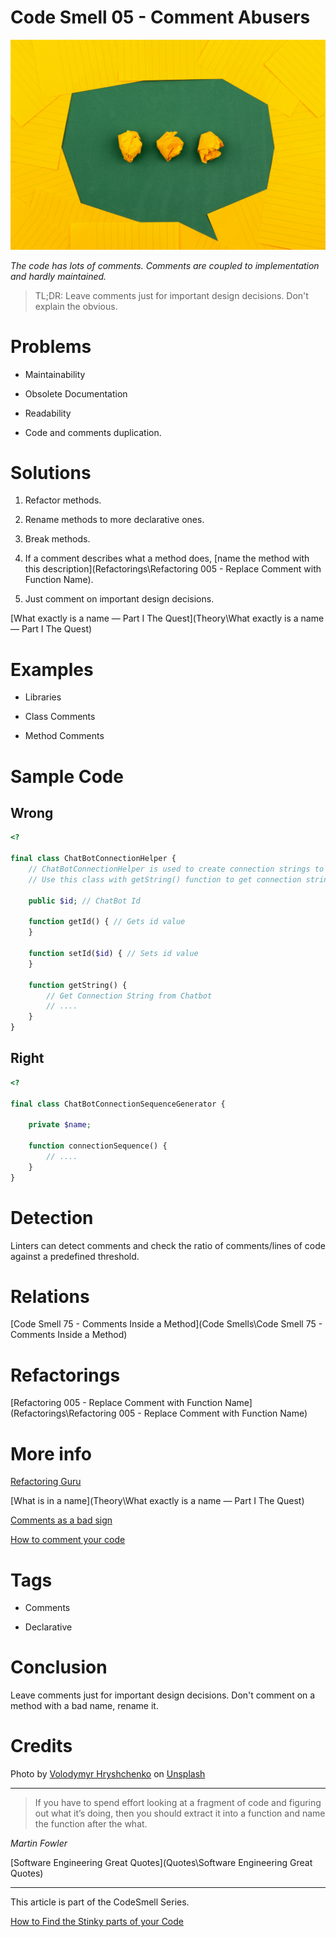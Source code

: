 # Code Smell 05 - Comment Abusers

![Code Smell 05 - Comment Abusers](volodymyr-hryshchenko-V5vqWC9gyEU-unsplash.jpg)

*The code has lots of comments. 
Comments are coupled to implementation and hardly maintained.*

> TL;DR: Leave comments just for important design decisions. Don't explain the obvious.

# Problems

- Maintainability

- Obsolete Documentation

- Readability

- Code and comments duplication.

# Solutions

1) Refactor methods.

2) Rename methods to more declarative ones.

3) Break methods.

4) If a comment describes what a method does, [name the method with this description](Refactorings\Refactoring 005 - Replace Comment with Function Name).

5) Just comment on important design decisions.

[What exactly is a name — Part I The Quest](Theory\What exactly is a name — Part I The Quest)

# Examples

- Libraries

- Class Comments

- Method Comments

# Sample Code

## Wrong

[Gist Url]: # (https://gist.github.com/mcsee/4fb1f04c950ece88450fec59ed6a827b)
```php
<?

final class ChatBotConnectionHelper {
    // ChatBotConnectionHelper is used to create connection strings to Bot Platform
    // Use this class with getString() function to get connection string to platform

    public $id; // ChatBot Id

    function getId() { // Gets id value
    }

    function setId($id) { // Sets id value
    }

    function getString() {
        // Get Connection String from Chatbot
        // ....
    }
}
```

## Right

[Gist Url]: # (https://gist.github.com/mcsee/698102c04428aec69356cad26d4c50cd)
```php
<?

final class ChatBotConnectionSequenceGenerator {

    private $name;

    function connectionSequence() {
        // ....
    }
}
```

# Detection

Linters can detect comments and check the ratio of comments/lines of code against a predefined threshold.

# Relations

[Code Smell 75 - Comments Inside a Method](Code Smells\Code Smell 75 - Comments Inside a Method)

# Refactorings

[Refactoring 005 - Replace Comment with Function Name](Refactorings\Refactoring 005 - Replace Comment with Function Name)

# More info

[Refactoring Guru](https://refactoring.guru/es/smells/comments)

[What is in a name](Theory\What exactly is a name — Part I The Quest)

[Comments as a bad sign](https://dev.to/alexbunardzic/code-comments-are-a-sign-that-something-s-off-19e1)

[How to comment your code](https://arter.dev/how-to-comment-your-code-like-a-boss)

# Tags

- Comments

- Declarative

# Conclusion

Leave comments just for important design decisions. Don't comment on a method with a bad name, rename it.

# Credits 

Photo by [Volodymyr Hryshchenko](https://unsplash.com/@lunarts) on [Unsplash](https://unsplash.com/s/photos/chat)

* * *

> If you have to spend effort looking at a fragment of code and figuring out what it’s doing, then you should extract it into a function and name the function after the what.

_Martin Fowler_

[Software Engineering Great Quotes](Quotes\Software Engineering Great Quotes)

* * *

This article is part of the CodeSmell Series.

[How to Find the Stinky parts of your Code]()
